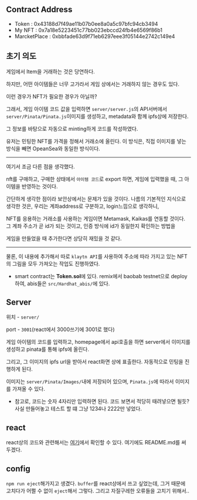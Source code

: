 ## Contract Address
- Token : 0x43188d7f49ae11b07b0ee8a0a5c97bfc94cb3494
- My NFT : 0x7a18e5223451c77bb023ebccd24fb4e6569f86b1
- MarcketPlace : 0xbbfade63d9f71eb6297eee3f05144e2742c149e4

## 초기 의도

게임에서 Item을 거래하는 것은 당연하다. 

하지만, 어떤 아이템들은 너무 고가라서 게임 상에서는 거래하지 않는 경우도 있다. 

이런 경우가 NFT가 필요한 경우가 아닐까?

그래서, 게임 아이템 코드 값을 입력하면 `server/server.js`의 API서버에서 `server/Pinata/Pinata.js`이미지를 생성하고, metadata와 함께 ipfs상에 저장한다.

그 정보를 바탕으로 자동으로 minting하게 코드를 작성하였다. 

유저는 민팅한 NFT를 가격을 정해서 거래소에 올린다. 이 방식은, 직접 이미지를 넣는 방식을 빼면 OpeanSea와 동일한 방식이다.

---

여기서 조금 다른 점을 생각했다.

nft를 구매하고, 구매한 상태에서 `아이템 코드`로 export 하면, 게임에 입력했을 때, 그 아이템을 반영하는 것이다.

간단하게 생각한 점이라 보안상에서는 문제가 있을 것이다. 나름의 기본적인 지식으로 생각한 것은, 우리는 계좌address로 구분하고, login느낌으로 생각하니, 

NFT를 응용하는 거래소를 사용하는 게임이면 Metamask, Kaikas를 연동할 것이다. 그 계좌 주소가 곧 id가 되는 것이고, 인증 방식에 id가 동일한지 확인하는 방법을

게임을 만들었을 때 추가한다면 상당히 재밌을 것 같다.

---

물론, 이 내용에 추가해서 따로 `klaytn API`를 사용하여 주소에 따라 가지고 있는 NFT의 그림을 모두 가져오는 작업도 진행하였다.

- smart contract는 **Token.sol**에 있다. remix에서 baobab testnet으로 deploy하여, abis들은 `src/Hardhat_abis/`에 있다.

## Server
위치 - `server/`

port - `3001`(react에서 3000쓰기에 3001로 했다)

게임 아이템의 코드를 입력하고, homepage에서 api호출을 하면 server에서 이미지를 생성하고 pinata를 통해 ipfs에 올린다.

그리고, 그 이미지의 ipfs url을 받아서 react화면 상에 표출한다. 자동적으로 민팅을 진행하게 된다.

이미지는 `server/Pinata/Images/`내에 저장되어 있으며, `Pinata.js`에 따라서 이미지를 가져올 수 있다.

- 참고로, 코드는 숫자 4자리만 입력하면 된다. 코드 보면서 적당히 때려넣으면 될듯? 사실 만들어놓고 테스트 할 떄 그냥 1234나 2222만 넣었다.

## react

react상의 코드와 관련해서는 [여기](https://github.com/Minkun00/gameExchange/tree/master/src)에서 확인할 수 있다. 여기에도 README.md를 써두겠다.

## config

`npm run eject`해가지고 생겼다. `buffer`를 react상에서 쓰고 싶었는데, 그거 때문에 고치다가 어쩔 수 없이 `eject`해서 그렇다. 그리고 자질구레한 오류들을 고치기 위해서..